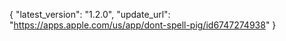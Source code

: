 {
  "latest_version": "1.2.0",
  "update_url": "https://apps.apple.com/us/app/dont-spell-pig/id6747274938"
}
